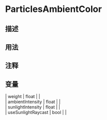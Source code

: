 # ParticlesAmbientColor
## 描述

## 用法

## 注释

## 变量
| weight  | float |  |  
| ambientIntensity  | float |  |  
| sunlightIntensity  | float |  |  
| useSunlightRaycast  | bool |  |  
